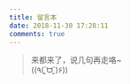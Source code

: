 ```yaml
---
title: 留言本
date: 2018-11-30 17:28:11
comments: true
---
```


<blockquote class="blockquote-center">
来都来了，说几句再走咯~<br/>((٩(´͈ᗨ`͈)۶))
</blockquote>



